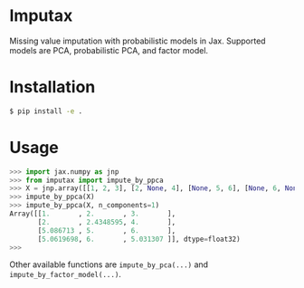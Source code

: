 # Imputax
Missing value imputation with probabilistic models in Jax. Supported models are PCA, probabilistic PCA, and factor model.


# Installation
```bash
$ pip install -e .
```


# Usage

```python
>>> import jax.numpy as jnp
>>> from imputax import impute_by_ppca
>>> X = jnp.array([[1, 2, 3], [2, None, 4], [None, 5, 6], [None, 6, None]], dtype=float)
>>> impute_by_ppca(X)
>>> impute_by_ppca(X, n_components=1)
Array([[1.       , 2.       , 3.       ],
       [2.       , 2.4348595, 4.       ],
       [5.086713 , 5.       , 6.       ],
       [5.0619698, 6.       , 5.031307 ]], dtype=float32)
>>> 
```

Other available functions are `impute_by_pca(...)` and `impute_by_factor_model(...)`.
